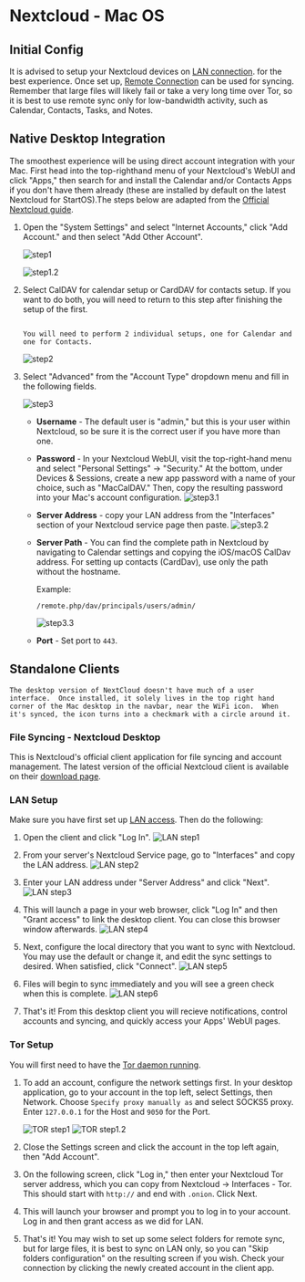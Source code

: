 # Nextcloud - Mac OS 

## Initial Config

It is advised to setup your Nextcloud devices on [LAN connection](/user-manual/connecting-locally.md). for the best experience.  Once set up, [Remote Connection](/user-manual/connecting-remotely.md) can be used for syncing. Remember that large files will likely fail or take a very long time over Tor, so it is best to use remote sync only for low-bandwidth activity, such as Calendar, Contacts, Tasks, and Notes.

## Native Desktop Integration

The smoothest experience will be using direct account integration with your Mac. First head into the top-righthand menu of your Nextcloud's WebUI and click "Apps," then search for and install the Calendar and/or Contacts Apps if you don't have them already (these are installed by default on the latest Nextcloud for StartOS).The steps below are adapted from the [Official Nextcloud guide](https://docs.nextcloud.com/server/24/user_manual/en/groupware/sync_osx.html).

1. Open the "System Settings" and select "Internet Accounts," click "Add Account." and then select "Add Other Account".

    ![step1](../assets/native-nextcloud-integration-macos-step1.png)

    ![step1.2](../assets/native-nextcloud-integration-macos-step1.2.png)

1. Select CalDAV for calendar setup or CardDAV for contacts setup. If you want to do both, you will need to return to this step after finishing the setup of the first.

    ```admonish note

    You will need to perform 2 individual setups, one for Calendar and one for Contacts.

    ```

    ![step2](../assets/native-nextcloud-integration-macos-step2.png)

1. Select "Advanced" from the "Account Type" dropdown menu and fill in the following fields.

    ![step3](../assets/native-nextcloud-integration-macos-step3.png)

    - **Username** - The default user is "admin," but this is your user within Nextcloud, so be sure it is the correct user if you have more than one.

    -  **Password** - In your Nextcloud WebUI, visit the top-right-hand menu and select "Personal Settings" -> "Security." At the bottom, under Devices & Sessions, create a new app password with a name of your choice, such as "MacCalDAV." Then, copy the resulting password into your Mac's account configuration. 
        ![step3.1](../assets/native-nextcloud-integration-macos-step3.1.png)

    - **Server Address** - copy your LAN address from the "Interfaces" section of your Nextcloud service page then paste.
        ![step3.2](../assets/native-nextcloud-integration-macos-step3.2.png)

    - **Server Path** - You can find the complete path in Nextcloud by navigating to Calendar settings and copying the iOS/macOS CalDav address. For setting up contacts (CardDav), use only the path without the hostname.
    
        Example:

         `/remote.php/dav/principals/users/admin/`

        ![step3.3](../assets/native-nextcloud-integration-macos-step3.3.png)

    - **Port** - Set port to `443`.

## Standalone Clients

```admonish note
The desktop version of NextCloud doesn't have much of a user interface.  Once installed, it solely lives in the top right hand corner of the Mac desktop in the navbar, near the WiFi icon.  When it's synced, the icon turns into a checkmark with a circle around it.
```

### File Syncing - Nextcloud Desktop

This is Nextcloud's official client application for file syncing and account management.  The latest version of the official Nextcloud client is available on their [download page](https://nextcloud.com/install/#install-clients).

### LAN Setup

Make sure you have first set up [LAN access](/device-guides/mac/ca.md).  Then do the following:

1. Open the client and click "Log In".
    ![LAN step1](../assets/nextcloud-mac-step1.png)

1. From your server's Nextcloud Service page, go to "Interfaces" and copy the LAN address.
    ![LAN step2](../assets/nextcloud-mac-step2.png)

1. Enter your LAN address under "Server Address" and click "Next".
    ![LAN step3](../assets/nextcloud-mac-step3.png)

1. This will launch a page in your web browser, click "Log In" and then "Grant access" to link the desktop client. You can close this browser window afterwards.
    ![LAN step4](../assets/nextcloud-mac-step4.png)

1. Next, configure the local directory that you want to sync with Nextcloud. You may use the default or change it, and edit the sync settings to desired. When satisfied, click "Connect".
    ![LAN step5](../assets/nextcloud-mac-step5.png)

1. Files will begin to sync immediately and you will see a green check when this is complete.
    ![LAN step6](../assets/nextcloud-mac-step6.png)

1. That's it! From this desktop client you will recieve notifications, control accounts and syncing, and quickly access your Apps' WebUI pages.

### Tor Setup

You will first need to have the [Tor daemon running](/device-guides/mac/tor.md).

1. To add an account, configure the network settings first. In your desktop application, go to your account in the top left, select Settings, then Network. Choose `Specify proxy manually as` and select SOCKS5 proxy. Enter `127.0.0.1` for the Host and `9050` for the Port.

    ![TOR step1](../assets/nextcloud-mac-tor2.png)
    ![TOR step1.2](../assets/nextcloud-mac-tor3.png)

1. Close the Settings screen and click the account in the top left again, then "Add Account".
1. On the following screen, click "Log in," then enter your Nextcloud Tor server address, which you can copy from Nextcloud -> Interfaces - Tor. This should start with ``http://`` and end with ``.onion``. Click Next.
1. This will launch your browser and prompt you to log in to your account. Log in and then grant access as we did for LAN.
1. That's it! You may wish to set up some select folders for remote sync, but for large files, it is best to sync on LAN only, so you can "Skip folders configuration" on the resulting screen if you wish. Check your connection by clicking the newly created account in the client app.